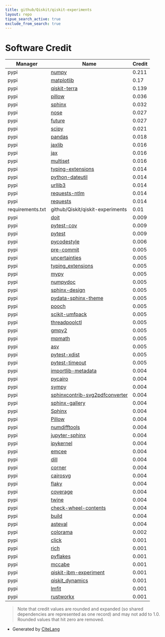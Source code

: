 ```yaml
---
title: github/Qiskit/qiskit-experiments
layout: repo
tipue_search_active: true
exclude_from_search: true
---
```

# Software Credit

|Manager|Name|Credit|
|-------|----|------|
|pypi|[numpy](https://www.numpy.org)|0.211|
|pypi|[matplotlib](https://matplotlib.org)|0.17|
|pypi|[qiskit-terra](https://github.com/Qiskit/qiskit-terra)|0.139|
|pypi|[pillow](https://pypi.org/project/pillow)|0.036|
|pypi|[sphinx](https://pypi.org/project/sphinx)|0.032|
|pypi|[nose](https://pypi.org/project/nose)|0.027|
|pypi|[future](https://pypi.org/project/future)|0.027|
|pypi|[scipy](https://scipy.org/)|0.021|
|pypi|[pandas](https://pypi.org/project/pandas)|0.018|
|pypi|[jaxlib](https://pypi.org/project/jaxlib)|0.016|
|pypi|[jax](https://pypi.org/project/jax)|0.016|
|pypi|[multiset](https://pypi.org/project/multiset)|0.016|
|pypi|[typing-extensions](https://pypi.org/project/typing-extensions)|0.014|
|pypi|[python-dateutil](https://pypi.org/project/python-dateutil)|0.014|
|pypi|[urllib3](https://pypi.org/project/urllib3)|0.014|
|pypi|[requests-ntlm](https://pypi.org/project/requests-ntlm)|0.014|
|pypi|[requests](https://pypi.org/project/requests)|0.014|
|requirements.txt|github/Qiskit/qiskit-experiments|0.01|
|pypi|[doit](http://pydoit.org)|0.009|
|pypi|[pytest-cov](https://pypi.org/project/pytest-cov)|0.009|
|pypi|[pytest](https://pypi.org/project/pytest)|0.009|
|pypi|[pycodestyle](https://pycodestyle.pycqa.org/)|0.006|
|pypi|[pre-commit](https://pypi.org/project/pre-commit)|0.005|
|pypi|[uncertainties](http://uncertainties-python-package.readthedocs.io/)|0.005|
|pypi|[typing_extensions](https://pypi.org/project/typing_extensions)|0.005|
|pypi|[mypy](http://www.mypy-lang.org/)|0.005|
|pypi|[numpydoc](https://pypi.org/project/numpydoc)|0.005|
|pypi|[sphinx-design](https://pypi.org/project/sphinx-design)|0.005|
|pypi|[pydata-sphinx-theme](https://pypi.org/project/pydata-sphinx-theme)|0.005|
|pypi|[pooch](https://pypi.org/project/pooch)|0.005|
|pypi|[scikit-umfpack](https://pypi.org/project/scikit-umfpack)|0.005|
|pypi|[threadpoolctl](https://pypi.org/project/threadpoolctl)|0.005|
|pypi|[gmpy2](https://pypi.org/project/gmpy2)|0.005|
|pypi|[mpmath](https://pypi.org/project/mpmath)|0.005|
|pypi|[asv](https://pypi.org/project/asv)|0.005|
|pypi|[pytest-xdist](https://pypi.org/project/pytest-xdist)|0.005|
|pypi|[pytest-timeout](https://pypi.org/project/pytest-timeout)|0.005|
|pypi|[importlib-metadata](https://pypi.org/project/importlib-metadata)|0.004|
|pypi|[pycairo](https://pypi.org/project/pycairo)|0.004|
|pypi|[sympy](https://pypi.org/project/sympy)|0.004|
|pypi|[sphinxcontrib-svg2pdfconverter](https://pypi.org/project/sphinxcontrib-svg2pdfconverter)|0.004|
|pypi|[sphinx-gallery](https://pypi.org/project/sphinx-gallery)|0.004|
|pypi|[Sphinx](https://pypi.org/project/Sphinx)|0.004|
|pypi|[Pillow](https://pypi.org/project/Pillow)|0.004|
|pypi|[numdifftools](https://pypi.org/project/numdifftools)|0.004|
|pypi|[jupyter-sphinx](https://pypi.org/project/jupyter-sphinx)|0.004|
|pypi|[ipykernel](https://pypi.org/project/ipykernel)|0.004|
|pypi|[emcee](https://pypi.org/project/emcee)|0.004|
|pypi|[dill](https://pypi.org/project/dill)|0.004|
|pypi|[corner](https://pypi.org/project/corner)|0.004|
|pypi|[cairosvg](https://pypi.org/project/cairosvg)|0.004|
|pypi|[flaky](https://pypi.org/project/flaky)|0.004|
|pypi|[coverage](https://pypi.org/project/coverage)|0.004|
|pypi|[twine](https://pypi.org/project/twine)|0.004|
|pypi|[check-wheel-contents](https://pypi.org/project/check-wheel-contents)|0.004|
|pypi|[build](https://pypi.org/project/build)|0.004|
|pypi|[asteval](https://pypi.org/project/asteval)|0.004|
|pypi|[colorama](https://pypi.org/project/colorama)|0.002|
|pypi|[click](https://palletsprojects.com/p/click/)|0.001|
|pypi|[rich](https://pypi.org/project/rich)|0.001|
|pypi|[pyflakes](https://pypi.org/project/pyflakes)|0.001|
|pypi|[mccabe](https://pypi.org/project/mccabe)|0.001|
|pypi|[qiskit-ibm-experiment](https://github.com/Qiskit/qiskit-ibm-experiment)|0.001|
|pypi|[qiskit_dynamics](https://github.com/Qiskit/qiskit-dynamics)|0.001|
|pypi|[lmfit](https://lmfit.github.io//lmfit-py/)|0.001|
|pypi|[rustworkx](https://github.com/Qiskit/rustworkx)|0.001|


> Note that credit values are rounded and expanded (so shared dependencies are represented as one record) and may not add to 1.0. Rounded values that hit zero are removed.


- Generated by [CiteLang](https://github.com/vsoch/citelang)
